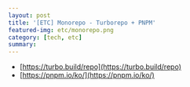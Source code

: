 ```yaml
---
layout: post
title: '[ETC] Monorepo - Turborepo + PNPM'
featured-img: etc/monorepo.png
category: [tech, etc]
summary:
---
```


- [https://turbo.build/repo](https://turbo.build/repo)
- [https://pnpm.io/ko/](https://pnpm.io/ko/)